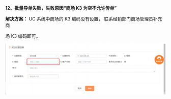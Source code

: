 <a name="bookmark95"></a>**12、批量导单失败，失败原因“商场 K3 为空不允许传单”**

**解决方案：** UC 系统中商场的 K3 编码没有设置， 联系经销部门商场管理员补充商

场 K3 编码即可。


![](Aspose.Words.ccc279fb-21b6-4d82-a8ba-cca70c0b3a4e.008.jpeg)




